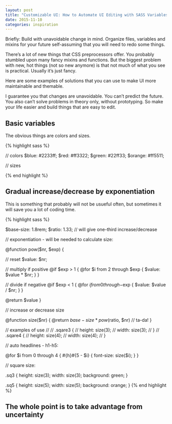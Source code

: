 ```yaml
---
layout: post
title: "Customizable UI: How to Automate UI Editing with SASS Variables and Mixins"
date: 2015-11-10
categories: inspiration
---
```

Briefly:
Build with unavoidable change in mind.
Organize files, variables and mixins for your future self-assuming that you will need to redo some things.

There’s a lot of new things that CSS preprocessors offer.
You probably stumbled upon many fancy mixins and functions.
But the biggest problem with new, hot things (not so new anymore) is that not much of what you see is practical.
Usually it’s just fancy.

Here are some examples of solutions that you can use to make UI more maintainable and themable.

I guarantee you that changes are unavoidable. You can’t predict the future.
You also can’t solve problems in theory only, without prototyping.
So make your life easier and build things that are easy to edit.


## Basic variables
The obvious things are colors and sizes.

{% highlight sass %}

// colors
$blue:     #2233ff;
$red:      #ff3322;
$green:    #22ff33;
$orange:   #ff5511;

// sizes


{% end highlight %}


## Gradual increase/decrease by exponentiation

This is something that probably will not be usueful often, but sometimes it will save you a lot of coding time.

{% highlight sass %}

$base-size:         1.8rem;
$ratio:             1.33; // will give one-third increase/decrease
 
 
//  exponentiation - will be needed to calculate size:

@function pow($nr, $exp) {

  //  reset
  $value: $nr;

  //  multiply if positive
  @if $exp > 1 {
    @for $i from 2 through $exp {
      $value: $value * $nr; }
  }

  //  divide if negative
  @if $exp < 1 {
    @for $i from 0 through -$exp {
      $value: $value / $nr; }
  }

  @return $value
}


//  increase or decrease size 

@function size($nr) {
  @return $base-size * pow($ratio, $nr) // ta-da!
}


//  examples of use
//
// .sqare3 {
//   height: size(3);
//   width: size(3);
// }
// .sqare4 {
//   height: size(4);
//   width: size(4);
// }




//  auto headlines - h1-h5:

@for $i from 0 through 4 {
  #{h}#{5 - $i} {
    font-size: size($i);
  }
}


//  square size:

.sq3 {
  height: size(3);
  width: size(3);
  background: green;
}

.sq5 {
  height: size(5);
  width: size(5);
  background: orange;
}
{% end highlight %}



## The whole point is to take advantage from uncertainty

